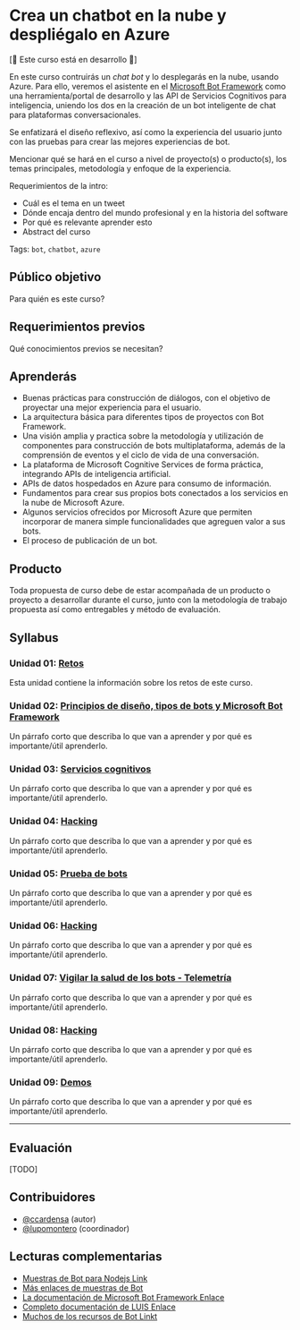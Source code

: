 # Crea un chatbot en la nube y despliégalo en Azure

[:construction: Este curso está en desarrollo :construction:]

En este curso contruirás un _chat bot_ y lo desplegarás en la nube, usando
Azure. Para ello, veremos el asistente en el
[Microsoft Bot Framework](https://dev.botframework.com/) como una
herramienta/portal de desarrollo y las API de Servicios Cognitivos para
inteligencia, uniendo los dos en la creación de un bot inteligente de chat para
plataformas conversacionales.

Se enfatizará el diseño reflexivo, así como la experiencia del usuario junto con
las pruebas para crear las mejores experiencias de bot.

Mencionar qué se hará en el curso a nivel de proyecto(s) o producto(s), los
temas principales, metodología y enfoque de la experiencia.

Requerimientos de la intro:

* Cuál es el tema en un tweet
* Dónde encaja dentro del mundo profesional y en la historia del software
* Por qué es relevante aprender esto
* Abstract del curso

Tags: `bot`, `chatbot`, `azure`

## Público objetivo

Para quién es este curso?

## Requerimientos previos

Qué conocimientos previos se necesitan?

## Aprenderás

* Buenas prácticas para construcción de diálogos, con el objetivo de proyectar
  una mejor experiencia para el usuario.
* La arquitectura básica para diferentes tipos de proyectos con Bot Framework.
* Una visión amplia y practica sobre la metodología y utilización de componentes
  para construcción de bots multiplataforma, además de la comprensión de eventos
  y el ciclo de vida de una conversación.
* La plataforma de Microsoft Cognitive Services de forma práctica, integrando
  APIs de inteligencia artificial.
* APIs de datos hospedados en Azure para consumo de información.
* Fundamentos para crear sus propios bots conectados a los servicios en la nube
  de Microsoft Azure.
* Algunos servicios ofrecidos por Microsoft Azure que permiten incorporar de
  manera simple funcionalidades que agreguen valor a sus bots.
* El proceso de publicación de un bot.

## Producto

Toda propuesta de curso debe de estar acompañada de un producto o proyecto a
desarrollar durante el curso, junto con la metodología de trabajo propuesta
así como entregables y método de evaluación.

## Syllabus

### Unidad 01: [Retos](01-challenge)

Esta unidad contiene la información sobre los retos de este curso.

### Unidad 02: [Principios de diseño, tipos de bots y Microsoft Bot Framework](02-getting-started)

Un párrafo corto que describa lo que van a aprender y por qué es importante/útil
aprenderlo.

### Unidad 03: [Servicios cognitivos](03-cognitive-services)

Un párrafo corto que describa lo que van a aprender y por qué es importante/útil
aprenderlo.

### Unidad 04: [Hacking](04-hacking)

Un párrafo corto que describa lo que van a aprender y por qué es importante/útil
aprenderlo.

### Unidad 05: [Prueba de bots](05-testing)

Un párrafo corto que describa lo que van a aprender y por qué es importante/útil
aprenderlo.

### Unidad 06: [Hacking](06-hacking)

Un párrafo corto que describa lo que van a aprender y por qué es importante/útil
aprenderlo.

### Unidad 07: [Vigilar la salud de los bots - Telemetría](07-telemetry)

Un párrafo corto que describa lo que van a aprender y por qué es importante/útil
aprenderlo.

### Unidad 08: [Hacking](08-hacking)

Un párrafo corto que describa lo que van a aprender y por qué es importante/útil
aprenderlo.

### Unidad 09: [Demos](09-demos)

Un párrafo corto que describa lo que van a aprender y por qué es importante/útil
aprenderlo.

***

## Evaluación

[TODO]

## Contribuidores

* [@ccardensa](https://github.com/ccardensa) (autor)
* [@lupomontero](https://github.com/lupomontero) (coordinador)

## Lecturas complementarias

* [Muestras de Bot para Nodejs Link](https://github.com/Microsoft/BotBuilder/tree/master/Node/examples)
* [Más enlaces de muestras de Bot](https://github.com/Microsoft/BotBuilder-Samples)
* [La documentación de Microsoft Bot Framework Enlace](https://docs.microsoft.com/en-us/bot-framework)
* [Completo documentación de LUIS Enlace](https://www.luis.ai/home)
* [Muchos de los recursos de Bot Linkt](https://blogs.msdn.microsoft.com/smich/2016/09/30/microsoft-bot-framework-resources)
